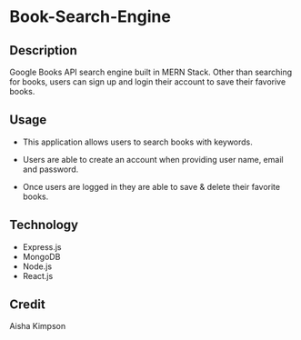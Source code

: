 # Book-Search-Engine

## Description

Google Books API search engine built in MERN Stack. Other than searching for books, users can sign up and login their account to save their favorive books.

## Usage

- This application allows users to search books with keywords.

- Users are able to create an account when providing user name, email and password.

- Once users are logged in they are able to save & delete their favorite books.

## Technology

- Express.js
- MongoDB
- Node.js
- React.js

## Credit

Aisha Kimpson
